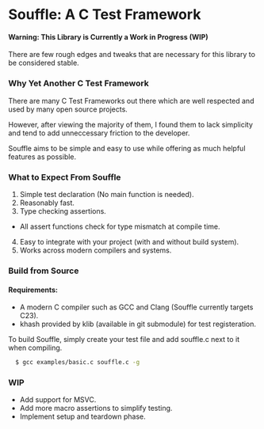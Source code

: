 # Souffle: A C Test Framework

#### Warning: This Library is Currently a Work in Progress (WIP)

There are few rough edges and tweaks that are necessary for this library to be considered stable.


### Why Yet Another C Test Framework

There are many C Test Frameworks out there which are well respected and used by many open source projects. 

However, after viewing the majority of them, I found them to lack simplicity and tend to add unneccessary friction to the developer.

Souffle aims to be simple and easy to use while offering as much helpful features as possible.



### What to Expect From Souffle

1. Simple test declaration (No main function is needed).
2. Reasonably fast.
3. Type checking assertions.
  - All assert functions check for type mismatch at compile time.
4. Easy to integrate with your project (with and without build system).
5. Works across modern compilers and systems.


### Build from Source

#### Requirements:

- A modern C compiler such as GCC and Clang (Souffle currently targets C23).
- khash provided by klib (available in git submodule) for test registeration.


To build Souffle, simply create your test file and add souffle.c next to it when compiling.

```sh
  $ gcc examples/basic.c souffle.c -g
```


### WIP

- Add support for MSVC.
- Add more macro assertions to simplify testing.
- Implement setup and teardown phase.
